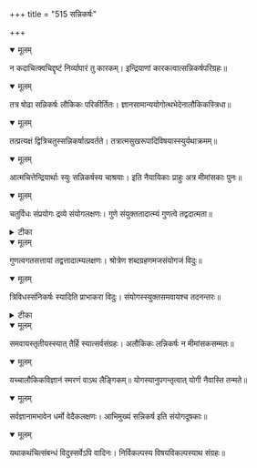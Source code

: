 +++
title = "515 सन्निकर्षः"

+++


<details open><summary>मूलम्</summary>

न कदाचित्क्वचिद्दृष्टं निर्व्यापारं तु कारकम्। इन्द्रियाणां कारकत्वात्सन्निकर्षपरिग्रहः॥
</details>



<details open><summary>मूलम्</summary>

तत्र षोढा सन्निकर्षः लौकिकः परिकीर्तितः। ज्ञानसामान्ययोगोत्थभेदेनालौकिकस्त्रिधा॥
</details>



<details open><summary>मूलम्</summary>

तत्प्रत्यक्षं द्वित्रिचतुस्सन्निकर्षात्प्रवर्तते। तत्रात्मसुखरूपादिविषयास्स्युर्यथाक्रमम्॥
</details>



<details open><summary>मूलम्</summary>

आत्मचित्तेन्द्रियार्थाः स्युः सन्निकर्षस्य चाश्रयाः। इति नैयायिकाः प्राहुः अत्र मीमांसकाः पुनः॥
</details>



<details open><summary>मूलम्</summary>

चतुर्विधः संप्रयोगः द्रव्ये संयोगलक्षणः। गुणे संयुक्ततादात्म्यं गुणत्वे तद्वदात्मता॥
</details>



<details><summary>टीका</summary>

मानमेयोदयः.[ ]
</details>



<details open><summary>मूलम्</summary>

गुणत्वगतसत्तायां तद्वत्तादात्म्यलक्षणः। श्रोत्रेण शब्दग्रहणमजसंयोगजं विदुः॥
</details>



<details open><summary>मूलम्</summary>

त्रिविधस्संनिकर्षः स्यादिति प्राभाकरा विदुः। संयोगस्स्युक्तसमवायश्च तदनन्तरः॥
</details>



<details><summary>टीका</summary>

प्रक.[5 प्र]
</details>



<details open><summary>मूलम्</summary>

समवायस्तृतीयस्स्यात् तैर्हि स्यात्सर्वसंग्रहः। अलौकिकः लन्निकर्षः न मीमांसकसम्मतः॥
</details>



<details open><summary>मूलम्</summary>

यच्चालौकिकविज्ञानं स्मरणं वाऽथ लैङ्गिकम्॥ योगस्यानुपगन्तृत्वात् योगी नैवास्ति तन्मते॥
</details>



<details open><summary>मूलम्</summary>

सर्वज्ञानामभावेन धर्मो वेदैकलक्षणः। आभिमुख्यं सन्निकर्ष इति संयोगदूषकाः॥
</details>



<details open><summary>मूलम्</summary>

यथाकथंचित्संबन्धं विदुस्सर्वेऽपि वादिनः। निर्विकल्पस्य विषयविकल्पस्याथ संग्रहः॥
</details>

